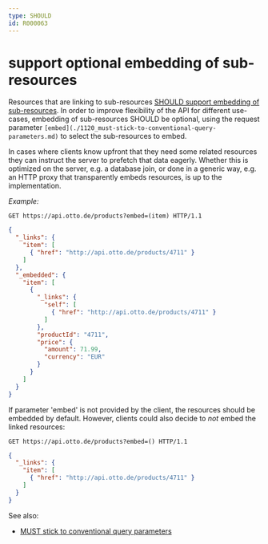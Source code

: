 ```yaml
---
type: SHOULD
id: R000063
---
```


# support optional embedding of sub-resources

Resources that are linking to sub-resources [SHOULD support embedding of sub-resources](./3010_should-embed-sub-resources.md). 
In order to improve flexibility of the API for different use-cases, embedding of sub-resources SHOULD be optional, 
using the request parameter `[embed](./1120_must-stick-to-conventional-query-parameters.md)` to select the 
sub-resources to embed.

In cases where clients know upfront that they need some related resources they can instruct the server to prefetch
that data eagerly. Whether this is optimized on the server, e.g. a database join, or done in a generic way, e.g. an
HTTP proxy that transparently embeds resources, is up to the implementation.


_Example:_

```http request
GET https://api.otto.de/products?embed=(item) HTTP/1.1
```
```json
{
  "_links": {
    "item": [
      { "href": "http://api.otto.de/products/4711" }
    ]
  },
  "_embedded": {
    "item": [
      {
        "_links": {
          "self": [
            { "href": "http://api.otto.de/products/4711" }
          ]
        },
        "productId": "4711",
        "price": {
          "amount": 71.99,
          "currency": "EUR"
        }
      }
    ]
  }
}
```

If parameter 'embed' is not provided by the client, the resources should be embedded by default. However, clients could 
also decide to *not* embed the linked resources:

```http request
GET https://api.otto.de/products?embed=() HTTP/1.1
```
```json
{
  "_links": {
    "item": [
      { "href": "http://api.otto.de/products/4711" }
    ]
  }
}
```
See also:

- [MUST stick to conventional query parameters](./1120_must-stick-to-conventional-query-parameters.md)

